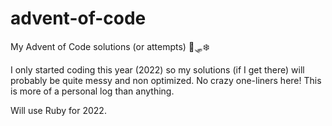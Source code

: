 # advent-of-code
My Advent of Code solutions (or attempts) 🎄🛷❄️

I only started coding this year (2022) so my solutions (if I get there) will probably be quite messy and non optimized. No crazy one-liners here! This is more of a personal log than anything.

Will use Ruby for 2022.
